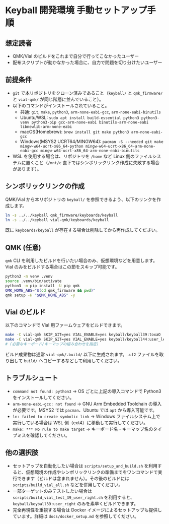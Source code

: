 # Keyball 開発環境 手動セットアップ手順

## 想定読者
- QMK/Vial のビルドをこれまで自分で行ってこなかったユーザー
- 配布スクリプトが動かなかった場合に、自力で問題を切り分けたいユーザー

## 前提条件
- `git` で本リポジトリをクローン済みであること（`keyball/` と `qmk_firmware/` と `vial-qmk/` が同じ階層に並んでいること）。
- 以下のコマンドがインストールされていること。
  - 共通: `git`, `make`, `python3`, `arm-none-eabi-gcc`, `arm-none-eabi-binutils`
  - Ubuntu/WSL: `sudo apt install build-essential python3 python3-venv python3-pip gcc-arm-none-eabi binutils-arm-none-eabi libnewlib-arm-none-eabi`
  - macOS(Homebrew): `brew install git make python3 arm-none-eabi-gcc`
  - Windows(MSYS2 UCRT64/MINGW64): `pacman -S --needed git make mingw-w64-ucrt-x86_64-python mingw-w64-ucrt-x86_64-arm-none-eabi-gcc mingw-w64-ucrt-x86_64-arm-none-eabi-binutils`
- WSL を使用する場合は、リポジトリを `/home` など Linux 側のファイルシステムに置くこと（`/mnt/c` 直下ではシンボリックリンク作成に失敗する場合があります）。

## シンボリックリンクの作成
QMK/Vial から本リポジトリの `keyball/` を参照できるよう、以下のリンクを作成します。

```sh
ln -s ../../keyball qmk_firmware/keyboards/keyball
ln -s ../../keyball vial-qmk/keyboards/keyball
```

既に `keyboards/keyball` が存在する場合は削除してから再作成してください。

## QMK (任意)
`qmk` CLI を利用したビルドを行いたい場合のみ、仮想環境などを用意します。Vial のみをビルドする場合はこの節をスキップ可能です。

```sh
python3 -m venv .venv
source .venv/bin/activate
python3 -m pip install -U pip qmk
QMK_HOME_ABS="$(cd qmk_firmware && pwd)"
qmk setup -H "$QMK_HOME_ABS" -y
```

## Vial のビルド
以下のコマンドで Vial 用ファームウェアをビルドできます。

```sh
make -C vial-qmk SKIP_GIT=yes VIAL_ENABLE=yes keyball/keyball39:toxaO
make -C vial-qmk SKIP_GIT=yes VIAL_ENABLE=yes keyball/keyball44:user_left
# (必要なキーボード/キーマップの組み合わせを指定)
```

ビルド成果物は通常 `vial-qmk/.build/` 以下に生成されます。`.uf2` ファイルを取り出して `build/` へコピーするなどして利用してください。

## トラブルシュート
- `command not found: python3` → OS ごとに上記の導入コマンドで Python3 をインストールしてください。
- `arm-none-eabi-gcc: not found` → GNU Arm Embedded Toolchain の導入が必要です。MSYS2 では `pacman`、Ubuntu では `apt` から導入可能です。
- `ln: failed to create symbolic link` → Windows ファイルシステム上で実行している場合は WSL 側（ext4）に移動して実行してください。
- `make: *** No rule to make target` → キーボード名・キーマップ名のタイプミスを確認してください。

## 他の選択肢
- セットアップを自動化したい場合は `scripts/setup_and_build.sh` を利用すると、仮想環境の作成やシンボリックリンクの準備までをワンコマンドで実行できます（ビルドは含まれません）。その後のビルドには `scripts/build_vial_all.sh` などを併用してください。
- 一部ターゲットのみテストしたい場合は `scripts/build_vial_test_39_user_right.sh` を利用すると、`keyball/keyball39:user_right` のみを素早くビルドできます。
- 完全再現性を重視する場合は Docker イメージによるセットアップも提供しています。詳細は `docs/docker_setup.md` を参照してください。
